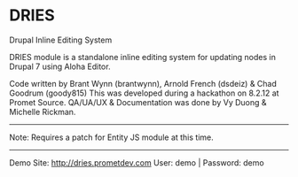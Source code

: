 DRIES
=====

Drupal Inline Editing System

DRIES module is a standalone inline editing system for updating nodes in Drupal 7 using Aloha Editor.

Code written by Brant Wynn (brantwynn), Arnold French (dsdeiz) & Chad Goodrum (goody815)
This was developed during a hackathon on 8.2.12 at Promet Source.
QA/UA/UX & Documentation was done by Vy Duong & Michelle Rickman. 

----
Note:  Requires a patch for Entity JS module at this time.

----

Demo Site:  http://dries.prometdev.com
User: demo | Password: demo
